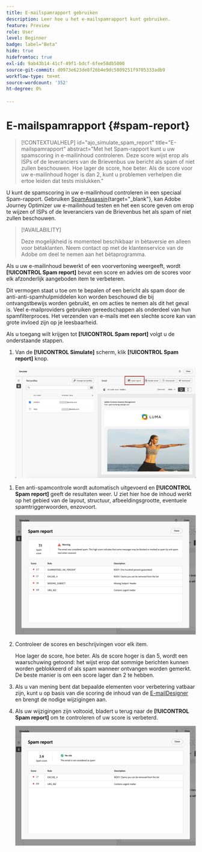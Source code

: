 ```yaml
---
title: E-mailspamrapport gebruiken
description: Leer hoe u het e-mailspamrapport kunt gebruiken.
feature: Preview
role: User
level: Beginner
badge: label="Beta"
hide: true
hidefromtoc: true
exl-id: 9ab43b14-41cf-49f1-bdcf-6fee58db5000
source-git-commit: d0973e623de8f26b4e9dc5809251f9705333adb9
workflow-type: tm+mt
source-wordcount: '352'
ht-degree: 0%

---
```


# E-mailspamrapport {#spam-report}

>[!CONTEXTUALHELP]
>id="ajo_simulate_spam_report"
>title="E-mailspamrapport"
>abstract="Met het Spam-rapport kunt u uw spamscoring in e-mailinhoud controleren. Deze score wijst erop als ISPs of de leveranciers van de Brievenbus uw bericht als spam of niet zullen beschouwen. Hoe lager de score, hoe beter. Als de score voor uw e-mailinhoud hoger is dan 2, kunt u problemen verhelpen die ertoe leiden dat tests mislukken."

U kunt de spamscoring in uw e-mailinhoud controleren in een speciaal Spam-rapport. Gebruiken [SpamAssassin](https://spamassassin.apache.org/){target="_blank"}, kan Adobe Journey Optimizer uw e-mailinhoud testen en het een score geven om erop te wijzen of ISPs of de leveranciers van de Brievenbus het als spam of niet zullen beschouwen.

>[!AVAILABILITY]
>
>Deze mogelijkheid is momenteel beschikbaar in bètaversie en alleen voor bètaklanten. Neem contact op met de klantenservice van de Adobe om deel te nemen aan het bètaprogramma.

Als u uw e-mailinhoud bewerkt of een voorvertoning weergeeft, wordt **[!UICONTROL Spam report]** bevat een score en advies om de scores voor elk afzonderlijk aangeboden item te verbeteren.

Dit vermogen staat u toe om te bepalen of een bericht als spam door de anti-anti-spamhulpmiddelen kon worden beschouwd die bij ontvangstbewijs worden gebruikt, en om acties te nemen als dit het geval is. Veel e-mailproviders gebruiken gereedschappen als onderdeel van hun spamfilterproces. Het verzenden van e-mails met een slechte score kan van grote invloed zijn op je leesbaarheid.

Als u toegang wilt krijgen tot **[!UICONTROL Spam report]** volgt u de onderstaande stappen.

1. Van de **[!UICONTROL Simulate]** scherm, klik **[!UICONTROL Spam report]** knop.

   ![](assets/spam-report-button.png)

<!--
    You can also open the [Email Designer](../email/content-from-scratch.md), click the **[!UICONTROL More]** button and select **[!UICONTROL Check spam score]** from the menu.

    ![](assets/spam-report-check-score.png)
-->

1. Een anti-spamcontrole wordt automatisch uitgevoerd en **[!UICONTROL Spam report]** geeft de resultaten weer. U ziet hier hoe de inhoud werkt op het gebied van de layout, structuur, afbeeldingsgrootte, eventuele spamtriggerwoorden, enzovoort.

   ![](assets/spam-report-high-score.png)

1. Controleer de scores en beschrijvingen voor elk item.

   Hoe lager de score, hoe beter. Als de score hoger is dan 5, wordt een waarschuwing getoond: het wijst erop dat sommige berichten kunnen worden geblokkeerd of als spam wanneer ontvangen worden gemerkt. De beste manier is om een score lager dan 2 te hebben.

1. Als u van mening bent dat bepaalde elementen voor verbetering vatbaar zijn, kunt u op basis van die scoring de inhoud van de [E-mailDesigner](../email/content-from-scratch.md) en brengt de nodige wijzigingen aan.

1. Als uw wijzigingen zijn voltooid, bladert u terug naar de **[!UICONTROL Spam report]** om te controleren of uw score is verbeterd.

   ![](assets/spam-report-low-score.png)

<!--You can also check the message's alerts for warnings on potential risk of spam detection. Follow the steps below.

1. Click the **[!UICONTROL Alerts]** button on top right of the screen. [Learn more on email alerts](../email/create-email.md#check-email-alerts)

1. If **[!UICONTROL Spam checker alert]** is displayed, you should check your content for a potential risk of spam using the **[!UICONTROL Spam report]** feature as detailed above.

    ![](assets/spam-report-alert.png)
-->
